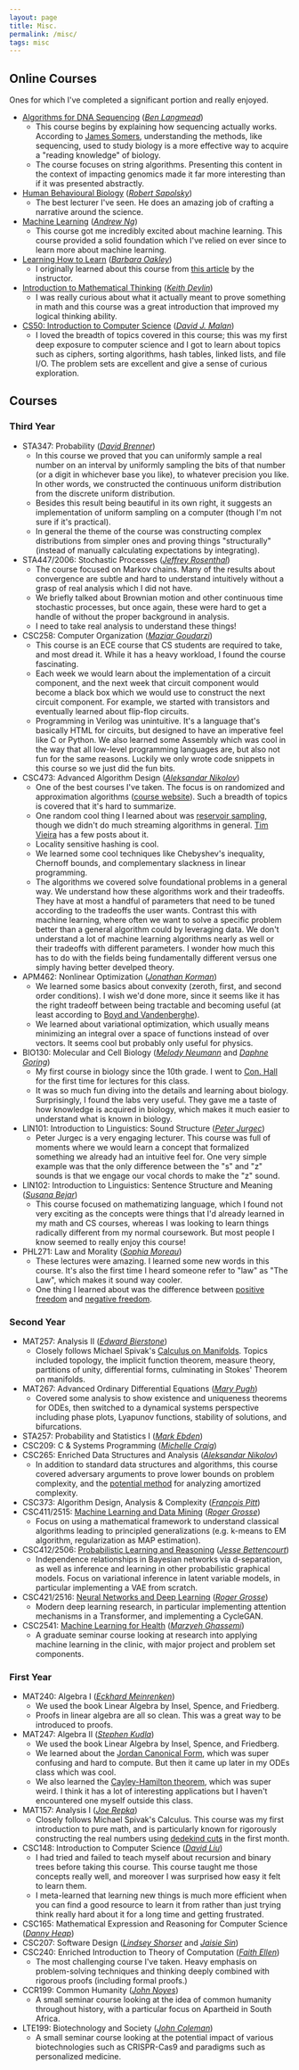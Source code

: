 ```yaml
---
layout: page
title: Misc.
permalink: /misc/
tags: misc
---
```


<style>
    ul {
      margin-bottom: 0;
    }
</style>


## Online Courses

Ones for which I've completed a significant portion and really enjoyed.

- [Algorithms for DNA Sequencing](https://www.coursera.org/learn/dna-sequencing)
([*Ben Langmead*](http://www.langmead-lab.org/))
    - This course begins by explaining how sequencing actually works. According to
    [James Somers](https://jsomers.net/i-should-have-loved-biology/),
    understanding the methods, like sequencing, used to study biology is a more
    effective way to acquire a "reading knowledge" of biology.
    - The course focuses on string algorithms. Presenting this content in the
    context of impacting genomics made it far more interesting than if it was
    presented abstractly.
- [Human Behavioural Biology](https://www.youtube.com/playlist?list=PL848F2368C90DDC3D&app=desktop)
([*Robert Sapolsky*](https://en.wikipedia.org/wiki/Robert_Sapolsky))
    - The best lecturer I've seen. He does an amazing job of crafting a narrative
    around the science.
- [Machine Learning](https://www.coursera.org/learn/machine-learning)
([*Andrew Ng*](https://www.andrewng.org/))
    - This course got me incredibly excited about machine learning.
    This course provided a solid foundation which I've relied on ever since to
    learn more about machine learning.
- [Learning How to Learn](https://www.coursera.org/learn/learning-how-to-learn)
([*Barbara Oakley*](https://barbaraoakley.com/))
    - I originally learned about this course from [this article](http://nautil.us/issue/17/big-bangs/how-i-rewired-my-brain-to-become-fluent-in-math) by the instructor.
- [Introduction to Mathematical Thinking](https://www.coursera.org/learn/mathematical-thinking)
([*Keith Devlin*](https://web.stanford.edu/~kdevlin/))
    - I was really curious about what it actually meant to prove something in math
    and this course was a great introduction that improved my logical thinking ability.
- [CS50: Introduction to Computer Science](https://online-learning.harvard.edu/course/cs50-introduction-computer-science)
([*David J. Malan*](https://cs.harvard.edu/malan/))
    - I loved the breadth of topics covered in this course; this was my first deep
    exposure to computer science and I got to learn about topics such as
    ciphers, sorting algorithms, hash tables, linked lists, and file I/O.
    The problem sets are excellent and give a sense of curious exploration.


## Courses

### Third Year
- STA347: Probability
([*David Brenner*](https://www.statistics.utoronto.ca/people/directories/all-faculty/david-brenner))
    - In this course we proved that you can uniformly sample a real number on an
    interval by uniformly sampling the bits of that number (or a digit in whichever base you like),
    to whatever precision you like.
    In other words, we constructed the continuous uniform distribution from the discrete uniform distribution.
    - Besides this result being beautiful in its own right, it suggests an implementation
    of uniform sampling on a computer (though I'm not sure if it's practical).
    - In general the theme of the course was constructing complex distributions from simpler ones and
    proving things "structurally" (instead of manually calculating expectations by integrating).
- STA447/2006: Stochastic Processes
([*Jeffrey Rosenthal*](http://probability.ca/jeff/))
    - The course focused on Markov chains. Many of the results  about convergence are subtle and
    hard to understand intuitively without a grasp of real analysis which I did not have.
    - We briefly talked about Brownian motion and other continuous time stochastic processes,
    but once again, these were hard to get a handle of without the proper background in analysis.
    - I need to take real analysis to understand these things!
- CSC258: Computer Organization
([*Maziar Goudarzi*](http://sharif.edu/~goudarzi/))
    - This course is an ECE course that CS students are required to take, and most dread it.
    While it has a heavy workload, I found the course fascinating.
    - Each week we would learn about the implementation of a circuit component, and the
    next week that circuit component would become a black box which we would use to construct the next circuit
    component. For example, we started with transistors and eventually learned about flip-flop circuits.
    - Programming in Verilog was unintuitive. It's a language that's basically HTML for circuits, but designed to
    have an imperative feel like C or Python. We also learned some Assembly which was cool in the way
    that all low-level programming languages are, but also not fun for the same reasons.
    Luckily we only wrote code snippets in this course so we just did the fun bits.
- CSC473: Advanced Algorithm Design
([*Aleksandar Nikolov*](http://www.cs.toronto.edu/~anikolov/))
    - One of the best courses I've taken.
    The focus is on randomized and approximation algorithms ([course website](http://www.cs.toronto.edu/~anikolov/CSC473W20/)). Such a breadth of topics is covered that it's hard to summarize.
    - One random cool thing I learned about was [reservoir sampling](https://en.wikipedia.org/wiki/Reservoir_sampling),
    though we didn't do much streaming algorithms in general. [Tim Vieira](https://timvieira.github.io/blog/post/2014/08/01/gumbel-max-trick-and-weighted-reservoir-sampling/) has a few posts about it.
    - Locality sensitive hashing is cool.
    - We learned some cool techniques like Chebyshev's inequality, Chernoff bounds, and complementary slackness in linear programming.
    - The algorithms we covered solve foundational problems in a general way. We understand how these algorithms work
    and their tradeoffs. They have at most a handful of parameters that need to be tuned according to the tradeoffs the user wants. Contrast this with machine learning, where often we want to solve a specific problem better than a general algorithm could by leveraging data. We don't understand a lot of machine learning algorithms nearly as well
    or their tradeoffs with different parameters. I wonder how much this has to do with the fields being fundamentally different versus one simply having better develped theory.
- APM462: Nonlinear Optimization
([*Jonathan Korman*](https://www.math.toronto.edu/jkorman/))
    - We learned some basics about convexity (zeroth, first, and second order conditions).
    I wish we'd done more, since it seems like it has the right tradeoff between being tractable and becoming useful
    (at least according to [Boyd and Vandenberghe](https://web.stanford.edu/~boyd/cvxbook/)).
    - We learned about variational optimization, which usually means minimizing an integral over
    a space of functions instead of over vectors. It seems cool but probably only useful for physics.
- BIO130: Molecular and Cell Biology
([*Melody Neumann*](https://csb.utoronto.ca/melody-neumann/) and
[*Daphne Goring*](http://labs.csb.utoronto.ca/goring/))
    - My first course in biology since the 10th grade. I went to [Con. Hall](https://en.wikipedia.org/wiki/Convocation_Hall_(University_of_Toronto)) for the first time for lectures for this class.
    - It was so much fun diving into the details and learning about biology. Surprisingly, I found the labs
    very useful. They gave me a taste of how knowledge is acquired in biology, which makes it much
    easier to understand what is known in biology.
- LIN101: Introduction to Linguistics: Sound Structure
([*Peter Jurgec*](http://www.jurgec.net/))
    - Peter Jurgec is a very engaging lecturer. This course was full of moments where we would
    learn a concept that formalized something we already had an intuitive feel for. One very simple
    example was that the only difference between the "s" and "z" sounds is that we engage our vocal chords
    to make the "z" sound.
- LIN102: Introduction to Linguistics: Sentence Structure and Meaning
([*Susana Bejar*](https://www.linguistics.utoronto.ca/people/directories/all-faculty/susana-b%C3%A9jar))
    - This course focused on mathematizing language, which I found not very exciting as the concepts
    were things that I'd already learned in my math and CS courses, whereas I was looking to learn things
    radically different from my normal coursework. But most people I know seemed to really enjoy this course!
- PHL271: Law and Morality
([*Sophia Moreau*](https://www.law.utoronto.ca/faculty-staff/full-time-faculty/sophia-reibetanz-moreau))
    - These lectures were amazing. I learned some new words in this course. It's also the first time
    I heard someone refer to "law" as "The Law", which makes it sound way cooler.
    - One thing I learned about was the difference between [positive freedom](https://en.wikipedia.org/wiki/Positive_liberty) and [negative freedom](https://en.wikipedia.org/wiki/Negative_liberty).

### Second Year
- MAT257: Analysis II
([*Edward Bierstone*](https://www.math.toronto.edu/bierston/))
    - Closely follows Michael Spivak's
    [Calculus on Manifolds](https://en.wikipedia.org/wiki/Calculus_on_Manifolds_(book)).
    Topics included topology, the implicit function theorem, measure theory, partitions of unity, differential forms, culminating in Stokes' Theorem on manifolds.
- MAT267: Advanced Ordinary Differential Equations
([*Mary Pugh*](http://www.math.toronto.edu/mpugh/))
    - Covered some analysis to show existence and uniqueness theorems for ODEs, then switched to a dynamical systems perspective including phase plots, Lyapunov functions, stability of solutions, and bifurcations.
- STA257: Probability and Statistics I
([*Mark Ebden*](http://www.mebden.com/))
- CSC209: C & Systems Programming
([*Michelle Craig*](https://michellecraig.github.io/))
- CSC265: Enriched Data Structures and Analysis
([*Aleksandar Nikolov*](http://www.cs.toronto.edu/~anikolov/))
    - In addition to standard data structures and algorithms, this course covered adversary arguments to prove lower bounds on problem complexity, and the [potential method](https://en.wikipedia.org/wiki/Potential_method) for analyzing amortized complexity.
- CSC373: Algorithm Design, Analysis & Complexity ([*François Pitt*](http://www.cs.toronto.edu/~fpitt/))
- CSC411/2515: [Machine Learning and Data Mining](http://www.cs.toronto.edu/~rgrosse/courses/csc411_f18/)
([*Roger Grosse*](http://www.cs.toronto.edu/~rgrosse/))
    - Focus on using a mathematical framework to understand classical algorithms leading to principled generalizations (e.g. k-means to EM algorithm, regularization as MAP estimation).
- CSC412/2506: [Probabilistic Learning and Reasoning](http://www.cs.toronto.edu/~jessebett/CSC412/)
([*Jesse Bettencourt*](http://www.jessebett.com/))
    - Independence relationships in Bayesian networks via d-separation, as well as inference and learning in other probabilistic graphical models. Focus on variational inference in latent variable models, in particular implementing a VAE from scratch.
- CSC421/2516: [Neural Networks and Deep Learning](http://www.cs.toronto.edu/~rgrosse/courses/csc421_2019/)
([*Roger Grosse*](http://www.cs.toronto.edu/~rgrosse/))
    - Modern deep learning research, in particular implementing attention mechanisms in a Transformer, and implementing a CycleGAN.
- CSC2541: [Machine Learning for Health](https://cs2541-ml4h2019.github.io/)
([*Marzyeh Ghassemi*](http://www.marzyehghassemi.com/))
    - A graduate seminar course looking at research into applying machine learning in the clinic, with major project and problem set components.

### First Year
- MAT240: Algebra I
([*Eckhard Meinrenken*](http://www.math.toronto.edu/mein/))
    - We used the book Linear Algebra by Insel, Spence, and Friedberg.
    - Proofs in linear algebra are all so clean. This was a great way to be introduced to proofs.
- MAT247: Algebra II
([*Stephen Kudla*](http://www.math.toronto.edu/~skudla/))
    - We used the book Linear Algebra by Insel, Spence, and Friedberg.
    - We learned about the [Jordan Canonical Form](https://en.wikipedia.org/wiki/Jordan_normal_form), which was
    super confusing and hard to compute. But then it came up later in my ODEs class which was cool.
    - We also learned the [Cayley-Hamilton theorem](https://en.wikipedia.org/wiki/Cayley%E2%80%93Hamilton_theorem),
    which was super weird. I think it has a lot of interesting applications but I haven't encountered one myself outside
    this class.
- MAT157: Analysis I
([*Joe Repka*](http://www.math.utoronto.ca/~repka/))
    - Closely follows Michael Spivak's Calculus. This course was my first introduction to
    pure math, and is particularly known for rigorously constructing
    the real numbers using [dedekind cuts](https://en.wikipedia.org/wiki/Dedekind_cut) in the first month.
- CSC148: Introduction to Computer Science
([*David Liu*](https://www.cs.toronto.edu/~david/))
    - I had tried and failed to teach myself about recursion and binary trees before taking this course.
    This course taught me those concepts really well, and moreover I was surprised how easy it felt to learn them.
    - I meta-learned that learning new things is much more efficient when you can find a good resource to learn it from rather than just trying think really hard about it for a long time and getting frustrated.
- CSC165: Mathematical Expression and Reasoning for Computer Science
([*Danny Heap*](http://www.cs.toronto.edu/~heap/))
- CSC207: Software Design
([*Lindsey Shorser*](https://www.math.toronto.edu/cms/people/faculty/shorser-lindsey/) and
[*Jaisie Sin*](https://www.jaisiesin.com/))
- CSC240: Enriched Introduction to Theory of Computation
([*Faith Ellen*](http://www.cs.toronto.edu/~faith/))
    - The most challenging course I've taken. Heavy emphasis on problem-solving
    techniques and thinking deeply combined with rigorous proofs (including formal proofs.)
- CCR199: Common Humanity
([*John Noyes*](https://german.utoronto.ca/john-k-noyes/))
    - A small seminar course looking at the idea of common humanity throughout
    history, with a particular focus on Apartheid in South Africa.
- LTE199: Biotechnology and Society
([*John Coleman*](https://csb.utoronto.ca/john-coleman/))
    - A small seminar course looking at the potential impact of various
    biotechnologies such as CRISPR-Cas9 and paradigms such as personalized medicine.
